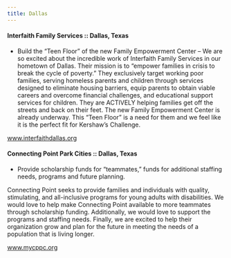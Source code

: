 ```yaml
---
title: Dallas
---
```


#### Interfaith Family Services :: Dallas, Texas

- Build the “Teen Floor” of the new Family Empowerment Center –
  We are so excited about the incredible work of Interfaith Family Services in our hometown of Dallas. Their mission is to “empower families in crisis to break the cycle of poverty.” They exclusively target working poor families, serving homeless parents and children through services designed to eliminate housing barriers, equip parents to obtain viable careers and overcome financial challenges, and educational support services for children. They are ACTIVELY helping families get off the streets and back on their feet. The new Family Empowerment Center is already underway. This “Teen Floor” is a need for them and we feel like it is the perfect fit for Kershaw’s Challenge.

www.interfaithdallas.org

#### Connecting Point Park Cities :: Dallas, Texas

- Provide scholarship funds for “teammates,” funds for additional staffing needs, programs and future planning.

Connecting Point seeks to provide families and individuals with quality, stimulating, and all-inclusive programs for young adults with disabilities. We would love to help make Connecting Point available to more teammates through scholarship funding. Additionally, we would love to support the programs and staffing needs. Finally, we are excited to help their organization grow and plan for the future in meeting the needs of a population that is living longer.

www.mycppc.org
